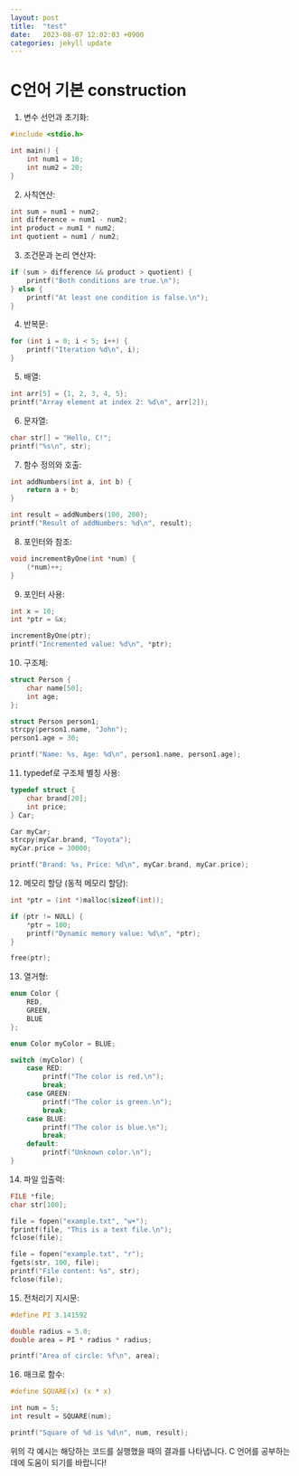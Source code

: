 ```yaml
---
layout: post
title:  "test"
date:   2023-08-07 12:02:03 +0900
categories: jekyll update
---
```

# C언어 기본 construction

1. 변수 선언과 초기화:

```c
#include <stdio.h>

int main() {
    int num1 = 10;
    int num2 = 20;
}
```

2. 사칙연산:

```c
int sum = num1 + num2;
int difference = num1 - num2;
int product = num1 * num2;
int quotient = num1 / num2;
```

3. 조건문과 논리 연산자:

```c
if (sum > difference && product > quotient) {
    printf("Both conditions are true.\n");
} else {
    printf("At least one condition is false.\n");
}
```

4. 반복문:

```c
for (int i = 0; i < 5; i++) {
    printf("Iteration %d\n", i);
}
```

5. 배열:

```c
int arr[5] = {1, 2, 3, 4, 5};
printf("Array element at index 2: %d\n", arr[2]);
```

6. 문자열:

```c
char str[] = "Hello, C!";
printf("%s\n", str);
```

7. 함수 정의와 호출:

```c
int addNumbers(int a, int b) {
    return a + b;
}

int result = addNumbers(100, 200);
printf("Result of addNumbers: %d\n", result);
```

8. 포인터와 참조:

```c
void incrementByOne(int *num) {
    (*num)++;
}
```

9. 포인터 사용:

```c
int x = 10;
int *ptr = &x;

incrementByOne(ptr);
printf("Incremented value: %d\n", *ptr);
```

10. 구조체:

```c
struct Person {
    char name[50];
    int age;
};

struct Person person1;
strcpy(person1.name, "John");
person1.age = 30;

printf("Name: %s, Age: %d\n", person1.name, person1.age);
```

11. typedef로 구조체 별칭 사용:

```c
typedef struct {
    char brand[20];
    int price;
} Car;

Car myCar;
strcpy(myCar.brand, "Toyota");
myCar.price = 30000;

printf("Brand: %s, Price: %d\n", myCar.brand, myCar.price);
```

12. 메모리 할당 (동적 메모리 할당):

```c
int *ptr = (int *)malloc(sizeof(int));

if (ptr != NULL) {
    *ptr = 100;
    printf("Dynamic memory value: %d\n", *ptr);
}

free(ptr);
```

13. 열거형:

```c
enum Color {
    RED,
    GREEN,
    BLUE
};

enum Color myColor = BLUE;

switch (myColor) {
    case RED:
        printf("The color is red.\n");
        break;
    case GREEN:
        printf("The color is green.\n");
        break;
    case BLUE:
        printf("The color is blue.\n");
        break;
    default:
        printf("Unknown color.\n");
}
```

14. 파일 입출력:

```c
FILE *file;
char str[100];

file = fopen("example.txt", "w+");
fprintf(file, "This is a text file.\n");
fclose(file);

file = fopen("example.txt", "r");
fgets(str, 100, file);
printf("File content: %s", str);
fclose(file);
```

15. 전처리기 지시문:

```c
#define PI 3.141592

double radius = 5.0;
double area = PI * radius * radius;

printf("Area of circle: %f\n", area);
```

16. 매크로 함수:

```c
#define SQUARE(x) (x * x)

int num = 5;
int result = SQUARE(num);

printf("Square of %d is %d\n", num, result);
```

위의 각 예시는 해당하는 코드를 실행했을 때의 결과를 나타냅니다. C 언어를 공부하는 데에 도움이 되기를 바랍니다!
